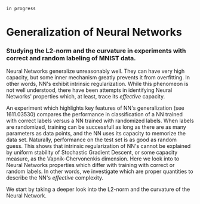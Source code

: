     in progress

# Generalization of Neural Networks

### Studying the L2-norm and the curvature in experiments with correct and random labeling of MNIST data.


Neural Networks generalize unreasonably well. They can have very high capacity, but some inner mechanism greatly prevents it from overfitting. In other words, NN's exhibit intrinsic regularization. While this phenomeon is not well understood, there have been attempts in identifying Neural Networks' properties which, at least, trace its *effective* capacity. 

An experiment which highlights key features of NN's generalization (see 1611.03530) compares the performance in classification of a NN trained with correct labels versus a NN trained with randomized labels. When labels are randomized, training can be successfull as long as there are as many parameters as data points, and the NN uses its capacity to memorize the data set. Naturally, performance on the test set is as good as random guess. This shows that intrinsic regularization of NN's cannot be explained by uniform stability of Stochastic Gradient Descent, or some capacity measure, as the Vapnik-Chervonenkis dimension. Here we look into to Neural Networks properties which differ with training with correct or random labels. In other words, we investigate which are proper quantities to describe the NN's *effective* complexity.

We  start by taking a deeper look into the L2-norm and the curvature of the Neural Network.
